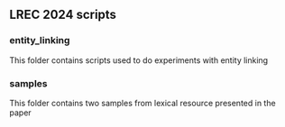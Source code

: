 ## LREC 2024 scripts 

### entity_linking 

This folder contains scripts used to do experiments with entity linking 

### samples 

This folder contains two samples from lexical resource presented in the paper